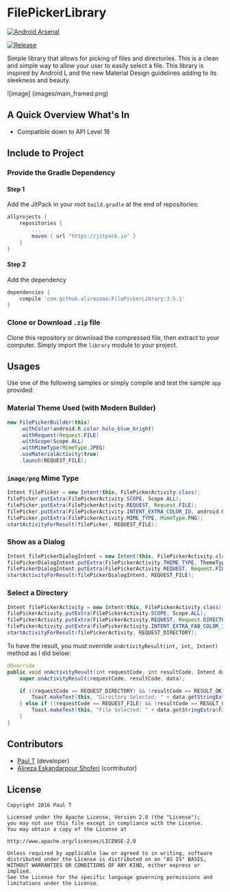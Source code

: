 # FilePickerLibrary

[![Android Arsenal](https://img.shields.io/badge/Android%20Arsenal-FilePickerLibrary-brightgreen.svg?style=flat)](http://android-arsenal.com/details/1/785)

[![Release](https://jitpack.io/v/DeveloperPaul123/FilePickerLibrary.svg)](https://jitpack.io/#DeveloperPaul123/FilePickerLibrary)

Simple library that allows for picking of files and directories. This is a clean and simple way to allow your user to easily select a file. This library is inspired by Android L and the new Material Design guidelines adding to its sleekness and beauty.

![image] (images/main_framed.png)

## A Quick Overview What's In
* Compatible down to API Level 16

## Include to Project
### Provide the Gradle Dependency
#### Step 1
Add the JitPack in your root `build.gradle` at the end of repositories:
```gradle
allprojects {
    repositories {
        ...
        maven { url "https://jitpack.io" }
    }
}
```
#### Step 2
Add the dependency
```gradle
dependencies {
    compile 'com.github.alirezaaa:FilePickerLibrary:3.5.1'
}
```
### Clone or Download `.zip` file
Clone this repository or download the compressed file, then extract to your computer. Simply import the `library` module to your project.

## Usages
Use one of the following samples or simply compile and test the sample `app` provided:
### Material Theme Used (with Modern Builder)
```java
new FilePickerBuilder(this)
    .withColor(android.R.color.holo_blue_bright)
    .withRequest(Request.FILE)
    .withScope(Scope.ALL)
    .withMimeType(MimeType.JPEG)
    .useMaterialActivity(true)
    .launch(REQUEST_FILE);
```
### `image/png` Mime Type
```java
Intent filePicker = new Intent(this, FilePickerActivity.class);
filePicker.putExtra(FilePickerActivity.SCOPE, Scope.ALL);
filePicker.putExtra(FilePickerActivity.REQUEST, Request.FILE);
filePicker.putExtra(FilePickerActivity.INTENT_EXTRA_COLOR_ID, android.R.color.holo_green_dark);
filePicker.putExtra(FilePickerActivity.MIME_TYPE, MimeType.PNG);
startActivityForResult(filePicker, REQUEST_FILE);
```
### Show as a Dialog
```java
Intent filePickerDialogIntent = new Intent(this, FilePickerActivity.class);
filePickerDialogIntent.putExtra(FilePickerActivity.THEME_TYPE, ThemeType.DIALOG);
filePickerDialogIntent.putExtra(FilePickerActivity.REQUEST, Request.FILE);
startActivityForResult(filePickerDialogIntent, REQUEST_FILE);
```
### Select a Directory
```java
Intent filePickerActivity = new Intent(this, FilePickerActivity.class);
filePickerActivity.putExtra(FilePickerActivity.SCOPE, Scope.ALL);
filePickerActivity.putExtra(FilePickerActivity.REQUEST, Request.DIRECTORY);
filePickerActivity.putExtra(FilePickerActivity.INTENT_EXTRA_FAB_COLOR_ID, android.R.color.holo_green_dark);
startActivityForResult(filePickerActivity, REQUEST_DIRECTORY);
```
To have the result, you must override `onActivityResult(int, int, Intent)` method as I did below:

```java
@Override
public void onActivityResult(int requestCode, int resultCode, Intent data) {
    super.onActivityResult(requestCode, resultCode, data);

    if ((requestCode == REQUEST_DIRECTORY) && (resultCode == RESULT_OK)) {
        Toast.makeText(this, "Directory Selected: " + data.getStringExtra(FilePickerActivity.FILE_EXTRA_DATA_PATH), Toast.LENGTH_LONG).show();
    } else if ((requestCode == REQUEST_FILE) && (resultCode == RESULT_OK)) {
        Toast.makeText(this, "File Selected: " + data.getStringExtra(FilePickerActivity.FILE_EXTRA_DATA_PATH), Toast.LENGTH_LONG).show();
    }
}
```
## Contributors
- [Paul T](mailto:developer.paul.123@gmail.com) (developer)
- [Alireza Eskandarpour Shoferi](https://twitter.com/enormoustheory) (contributor)

## License
    Copyright 2016 Paul T
    
    Licensed under the Apache License, Version 2.0 (the "License");
    you may not use this file except in compliance with the License.
    You may obtain a copy of the License at
    
    http://www.apache.org/licenses/LICENSE-2.0
    
    Unless required by applicable law or agreed to in writing, software
    distributed under the License is distributed on an "AS IS" BASIS,
    WITHOUT WARRANTIES OR CONDITIONS OF ANY KIND, either express or implied.
    See the License for the specific language governing permissions and
    limitations under the License.
